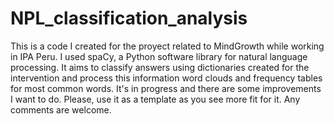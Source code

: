 # NPL_classification_analysis
This is a code I created for the proyect related to MindGrowth while working in IPA Peru. I used spaCy, a Python software library for natural language processing. It aims to classify answers using dictionaries created for the intervention and process this information word clouds and frequency tables for most common words. It's in progress and there are some improvements I want to do. Please, use it as a template as you see more fit for it. Any comments are welcome.
